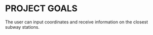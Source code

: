# PROJECT GOALS

The user can input coordinates and receive information on the closest subway stations.